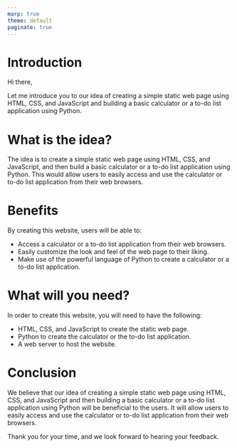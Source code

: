 ```yaml
---
marp: true
theme: default
paginate: true
---
```

# Introduction

Hi there,

Let me introduce you to our idea of creating a simple static web page using HTML, CSS, and JavaScript and building a basic calculator or a to-do list application using Python.

# What is the idea?

The idea is to create a simple static web page using HTML, CSS, and JavaScript, and then build a basic calculator or a to-do list application using Python. This would allow users to easily access and use the calculator or to-do list application from their web browsers.

# Benefits

By creating this website, users will be able to: 

- Access a calculator or a to-do list application from their web browsers. 
- Easily customize the look and feel of the web page to their liking. 
- Make use of the powerful language of Python to create a calculator or a to-do list application. 

# What will you need?

In order to create this website, you will need to have the following: 

- HTML, CSS, and JavaScript to create the static web page. 
- Python to create the calculator or the to-do list application. 
- A web server to host the website. 

# Conclusion

We believe that our idea of creating a simple static web page using HTML, CSS, and JavaScript and then building a basic calculator or a to-do list application using Python will be beneficial to the users. It will allow users to easily access and use the calculator or to-do list application from their web browsers. 

Thank you for your time, and we look forward to hearing your feedback.
  
